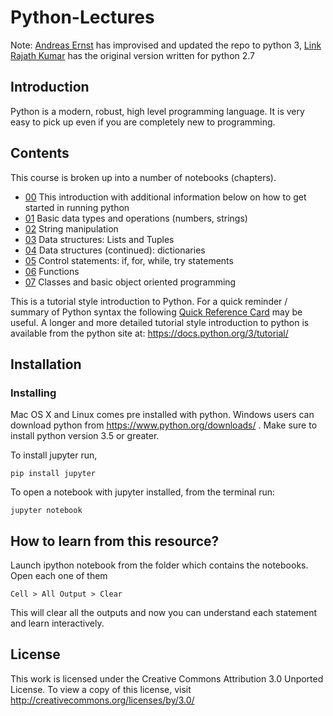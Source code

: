 
# Python-Lectures


Note: [Andreas Ernst](http://users.monash.edu/~andrease/) has improvised and updated the repo to python 3, [Link](https://gitlab.erc.monash.edu.au/andrease/Python4Maths/tree/master)
      [Rajath Kumar]( https://github.com/rajathkumarmp/Python-Lectures. ) has the original version written for python 2.7

## Introduction

Python is a modern, robust, high level programming language. It is very easy to pick up even if you are completely new to programming.


## Contents

This course is broken up into a number of notebooks (chapters).

* [00](Intro-to-Python/00.ipynb) This introduction with additional information below on how to get started in running python
* [01](Intro-to-Python/01.ipynb) Basic data types and operations (numbers, strings) 
* [02](Intro-to-Python/02.ipynb) String manipulation 
* [03](Intro-to-Python/03.ipynb) Data structures: Lists and Tuples
* [04](Intro-to-Python/04.ipynb) Data structures (continued): dictionaries
* [05](Intro-to-Python/05.ipynb) Control statements: if, for, while, try statements
* [06](Intro-to-Python/06.ipynb) Functions
* [07](Intro-to-Python/07.ipynb) Classes and basic object oriented programming

This is a tutorial style introduction to Python. For a quick reminder / summary of Python syntax the following [Quick Reference Card](http://www.cs.put.poznan.pl/csobaniec/software/python/py-qrc.html) may be useful. A longer and more detailed tutorial style introduction to python is available from the python site at: https://docs.python.org/3/tutorial/


## Installation


### Installing 

Mac OS X and Linux comes pre installed with python. Windows users can download python from https://www.python.org/downloads/ .
Make sure to install python version 3.5 or greater.

To install jupyter run,

    pip install jupyter

To open a notebook with jupyter installed, from the terminal run:

    jupyter notebook


## How to learn from this resource?

Launch ipython notebook from the folder which contains the notebooks. Open each one of them

    Cell > All Output > Clear
    
This will clear all the outputs and now you can understand each statement and learn interactively.


## License
This work is licensed under the Creative Commons Attribution 3.0 Unported License. To view a copy of this license, visit http://creativecommons.org/licenses/by/3.0/
